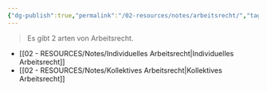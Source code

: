 ```yaml
---
{"dg-publish":true,"permalink":"/02-resources/notes/arbeitsrecht/","tags":["LF01","prüfungsrelevant"]}
---
```


>Es gibt 2 arten von Arbeitsrecht.

- [[02 - RESOURCES/Notes/Individuelles Arbeitsrecht\|Individuelles Arbeitsrecht]]
- [[02 - RESOURCES/Notes/Kollektives Arbeitsrecht\|Kollektives Arbeitsrecht]]